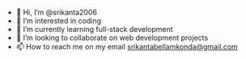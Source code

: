 - 👋 Hi, I’m @srikanta2006
- 👀 I’m interested in coding
- 🌱 I’m currently learning full-stack development
- 💞️ I’m looking to collaborate on web development projects
- 📫 How to reach me on my email <srikantabellamkonda@gmail.com>

<!---
srikanta2006/srikanta2006 is a ✨ special ✨ repository because its `README.md` (this file) appears on your GitHub profile.
You can click the Preview link to take a look at your changes.
--->
